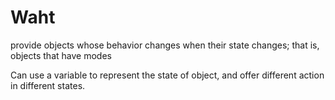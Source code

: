 # Waht
provide objects whose behavior changes when their state changes; that is, objects that have modes

Can use a variable to represent the state of object, and offer different action in different states.
